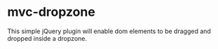 mvc-dropzone
============

This simple jQuery plugin will enable dom elements to be dragged and dropped inside a dropzone.